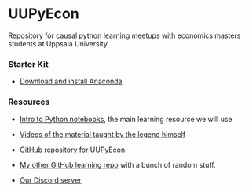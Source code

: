 # UUPyEcon
Repository for causal python learning meetups with economics masters students at Uppsala University.

### Starter Kit

* [Download and install Anaconda](https://www.anaconda.com/products/individual#Downloads)


### Resources

* [Intro to Python notebooks](https://github.com/ipeirotis/introduction-to-python/tree/master/notes), the main learning resource we will use

* [Videos of the material taught by the legend himself](https://youtube.com/playlist?list=PLqAPn_b_yx0TBDqe5-AMSed6sYzMj9qkN)

* [GitHub repository for UUPyEcon](https://github.com/websitenotavailable/UUPyEcon)

* [My other GitHub learning repo](https://github.com/websitenotavailable/learning) with a bunch of random stuff.

* [Our Discord server](https://discord.gg/HE2rXb4xYq)

